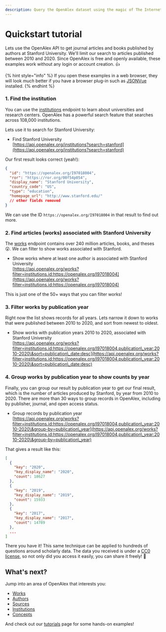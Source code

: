 ```yaml
---
description: Query the OpenAlex dataset using the magic of The Internet
---
```


# Quickstart tutorial

Lets use the OpenAlex API to get journal articles and books published by authors at Stanford University. We'll limit our search to articles published between 2010 and 2020. Since OpenAlex is free and openly available, these examples work without any login or account creation. :thumbsup:

{% hint style="info" %}
If you open these examples in a web browser, they will look _much_ better if you have a browser plug-in such as [JSONVue](https://chrome.google.com/webstore/detail/jsonvue/chklaanhfefbnpoihckbnefhakgolnmc) installed.
{% endhint %}

### 1. Find the institution&#x20;

You can use the [institutions](api-entities/institutions/) endpoint to learn about universities and research centers. OpenAlex has a powerful search feature that searches across 108,000 institutions.

Lets use it to search for Stanford University:

* Find Stanford University\
  [https://api.openalex.org/institutions?search=stanford](https://api.openalex.org/institutions?search=stanford)

Our first result looks correct (yeah!):

```json
{
  "id": "https://openalex.org/I97018004",
  "ror": "https://ror.org/00f54p054",
  "display_name": "Stanford University",
  "country_code": "US",
  "type": "education",
  "homepage_url": "http://www.stanford.edu/"
  // other fields removed
}
```

We can use the ID `https://openalex.org/I97018004` in that result to find out more.

### &#x20;2. Find articles (works) associated with Stanford University

The [works](api-entities/works/) endpoint contains over 240 million articles, books, and theses :astonished:. We can filter to show works associated with Stanford.

* Show works where at least one author is associated with Stanford University\
  [https://api.openalex.org/works?filter=institutions.id:https://openalex.org/I97018004](https://api.openalex.org/works?filter=institutions.id:https://openalex.org/I97018004)

This is just one of the 50+ ways that you can filter works!

### 3. Filter works by publication year

Right now the list shows records for all years. Lets narrow it down to works that were published between 2010 to 2020, and sort from newest to oldest.

* Show works with publication years 2010 to 2020, associated with Stanford University\
  [https://api.openalex.org/works?filter=institutions.id:https://openalex.org/I97018004,publication\_year:2010-2020\&sort=publication\_date:desc](https://api.openalex.org/works?filter=institutions.id:https://openalex.org/I97018004,publication\_year:2010-2020\&sort=publication\_date:desc)

### 4. Group works by publication year to show counts by year

Finally, you can group our result by publication year to get our final result, which is the number of articles produced by Stanford, by year from 2010 to 2020. There are more than 30 ways to group records in OpenAlex, including by publisher, journal, and open access status.

* Group records by publication year\
  [https://api.openalex.org/works?filter=institutions.id:https://openalex.org/I97018004,publication\_year:2010-2020\&group-by=publication\_year](https://api.openalex.org/works?filter=institutions.id:https://openalex.org/I97018004,publication\_year:2010-2020\&group-by=publication\_year)

That gives a result like this:

```json
[
  {
    "key": "2020",
    "key_display_name": "2020",
    "count": 18627
  },
  {
    "key": "2019",
    "key_display_name": "2019",
    "count": 15933
  },
  {
    "key": "2017",
    "key_display_name": "2017",
    "count": 14789
  },
  ...
]
```

There you have it! This same technique can be applied to hundreds of questions around scholarly data. The data you received is under a [CC0 license](https://creativecommons.org/publicdomain/zero/1.0/), so not only did you access it easily, you can share it freely! :tada:

## What's next?

Jump into an area of OpenAlex that interests you:

* [Works](api-entities/works/)
* [Authors](api-entities/authors/)
* [Sources](api-entities/sources/)
* [Institutions](api-entities/institutions/)
* [Concepts](api-entities/concepts/)

And check out our [tutorials](additional-help/tutorials.md) page for some hands-on examples!
